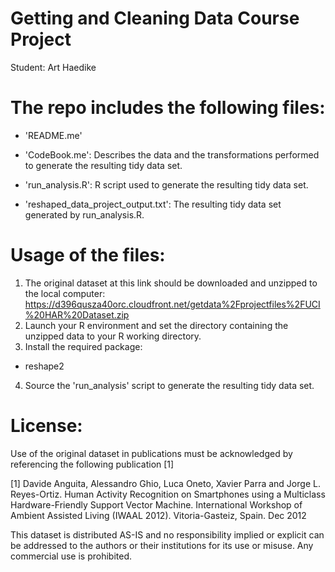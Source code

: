 
Getting and Cleaning Data Course Project
========
Student:  Art Haedike


The repo includes the following files:
=========================================

- 'README.me'

- 'CodeBook.me': Describes the data and the transformations performed to generate the resulting tidy data set.

- 'run_analysis.R': R script used to generate the resulting tidy data set.

- 'reshaped_data_project_output.txt': The resulting tidy data set generated by run_analysis.R.

Usage of the files:
====
1.  The original dataset at this link should be downloaded and unzipped to the local computer: https://d396qusza40orc.cloudfront.net/getdata%2Fprojectfiles%2FUCI%20HAR%20Dataset.zip
2.  Launch your R environment and set the directory containing the unzipped data to your R working directory.
3.  Install the required package:
  * reshape2
4. Source the 'run_analysis' script to generate the resulting tidy data set.

License:
========
Use of the original dataset in publications must be acknowledged by referencing the following publication [1]

[1] Davide Anguita, Alessandro Ghio, Luca Oneto, Xavier Parra and Jorge L. Reyes-Ortiz. Human Activity Recognition on Smartphones using a Multiclass Hardware-Friendly Support Vector Machine. International Workshop of Ambient Assisted Living (IWAAL 2012). Vitoria-Gasteiz, Spain. Dec 2012

This dataset is distributed AS-IS and no responsibility implied or explicit can be addressed to the authors or their institutions for its use or misuse. Any commercial use is prohibited.
